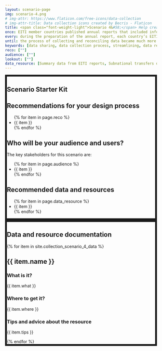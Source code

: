 ```yaml
---
layout: scenario-page
img: scenario-4.png
# img-attr: https://www.flaticon.com/free-icons/data-collection
# img-attr-title: Data collection icons created by Becris - Flaticon
title: <span class="font-weight-light">Scenario 4&#58;</span> Help create a better data reconciliation process in a context of uncertainty.
once: EITI member countries published annual reports that included information on revenue flows in the extractive industries. Every year, the EITI went through data reconciliation processes in order to ensure that the data provided by the national government matched with the data provided by other stakeholders. Of particular interest was the data related to transfers of extractive sector revenues between the national government and subnational governments&#58; in a context where the government’s income from the sector varied widely from year to year, and with the energy transition promising even more uncertainty, efficiently reconciling disclosures related to the transfers made by the national government and the amounts received by subnational governments was becoming a pressing issue.
every: during the preparation of the annual report, each country’s EITI secretariat would work together with an Independent Administrator (IA) to ask the relevant agencies of both the national and the subnational governments to fill in a form on subnational transfers. If any discrepancy in the data submitted by each side appeared, a tedious, weeks-long process started to reconcile the data&#58; a back and forth of manual review, emails, excel file attachments and meetings that everyone involved found inefficient. 
until: the process of collecting and reconciling data became much more efficient, leading to a speedier validation process and an earlier release of the data to the public.
keywords: [data sharing, data collection process, streamlining, data reconciliation, national government, subnational government, financial transfer]
reco: [""]
audience: [""]
lookout: [""]
data_resource: [Summary data from EITI reports, Subnational transfers data]
---
```


<section class="color-primary-3 rounded px-4 pt-2 pb-4 my-4" style="border: 6px solid" id="starter-kit">
<h1 class="color-primary-3">Scenario Starter Kit</h1>
<h2><strong>Recommendations for your design process</strong></h2>
<p>
    <ul class="color-black">
    {% for item in page.reco %}
        <li>{{ item }}</li>
    {% endfor %}
    </ul>
</p>

<!-- <h2><strong>Glossary of key terms</strong></h2>
<p></p> -->

<h2><strong>Who will be your audience and users?</strong></h2>
<p>The key stakeholders for this scenario are:
    <ul class="color-black">
    {% for item in page.audience %}
        <li>{{ item }}</li>
    {% endfor %}
    </ul>
</p>

<!-- <h2><strong>Things to look out for</strong></h2>
<p>
<ul class="color-black">
    {% for item in page.lookout %}
        <li>{{ item }}</li>
    {% endfor %}
    </ul>
</p> -->

<h2><strong>Recommended data and resources</strong></h2>
<p>
    <ul class="color-black">
    {% for item in page.data_resource %}
        <li>{{ item }}</li>
    {% endfor %}
    </ul>
</p>

</section>


<section class="color-primary-4 rounded px-4 pt-2 pb-4 my-4" style="border: 6px solid" id="data-documentation">
<h1 class="color-primary-4">Data and resource documentation</h1>
{% for item in site.collection_scenario_4_data %}
    <div class="bg-color-muted rounded px-4 py-2 mb-4 color-black">
        <h2><strong>{{ item.name }}</strong></h2>
        <h3>What is it?</h3>
        <p>{{ item.what }}</p>
        <h3>Where to get it?</h3>
        <p>{{ item.where }}</p>
        <!-- <h3>Data dictionary</h3>
        <p></p> -->
        <h3>Tips and advice about the resource</h3>
        <p>{{ item.tips }}</p>
    </div>
{% endfor %}
</section>